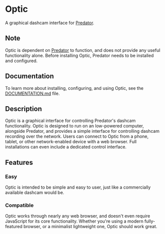 # Optic

A graphical dashcam interface for [Predator](https://v0lttech.com/predator.php).


## Note

Optic is dependent on [Predator](https://v0lttech.com/predator.php) to function, and does not provide any useful functionality alone. Before installing Optic, Predator needs to be installed and configured.


## Documentation

To learn more about installing, configuring, and using Optic, see the [DOCUMENTATION.md](DOCUMENTATION.md) file.


## Description

Optic is a graphical interface for controlling Predator's dashcam functionality. Optic is designed to run on an low-powered computer, alongside Predator, and provides a simple interface for controlling dashcam recording over the network. Users can connect to Optic from a phone, tablet, or other network-enabled device with a web browser. Full installations can even include a dedicated control interface.


## Features

### Easy

Optic is intended to be simple and easy to user, just like a commercially available dashcam would be.

### Compatible

Optic works through nearly any web browser, and doesn't even require JavaScript for its core functionality. Whether you're using a modern fully-featured browser, or a minimalist lightweight one, Optic should work great.
